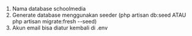 1. Nama database schoolmedia
2. Generate database menggunakan seeder (php artisan db:seed ATAU php artisan migrate:fresh --seed)
3. Akun email bisa diatur kembali di .env